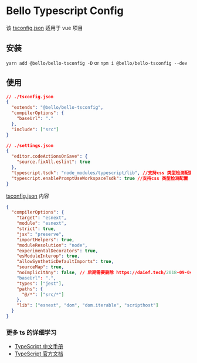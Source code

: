 # Bello Typescript Config

该 [tsconfig.json](./tsconfig.json) 适用于 vue 项目

## 安装

`yarn add @bello/bello-tsconfig -D` or `npm i @bello/bello-tsconfig --dev`

## 使用

```json
// ./tsconfig.json
{
  "extends": "@bello/bello-tsconfig",
  "compilerOptions": {
    "baseUrl": "."
  },
  "include": ["src"]
}
```

```json
// ./settings.json
{
  "editor.codeActionsOnSave": {
    "source.fixAll.eslint": true
  },
  "typescript.tsdk": "node_modules/typescript/lib", //支持css 类型检测配置
  "typescript.enablePromptUseWorkspaceTsdk": true //支持css 类型检测配置
}
```

[tsconfig.json](./tsconfig.json) 内容

```json
{
  "compilerOptions": {
    "target": "esnext",
    "module": "esnext",
    "strict": true,
    "jsx": "preserve",
    "importHelpers": true,
    "moduleResolution": "node",
    "experimentalDecorators": true,
    "esModuleInterop": true,
    "allowSyntheticDefaultImports": true,
    "sourceMap": true,
    "noImplicitAny": false, // 后期需要删除 https://daief.tech/2018-09-04/declaration-files-of-typescript.html
    "baseUrl": ".",
    "types": ["jest"],
    "paths": {
      "@/*": ["src/*"]
    },
    "lib": ["esnext", "dom", "dom.iterable", "scripthost"]
  }
}
```

### 更多 ts 的详细学习

- [TypeScript 中文手册](https://typescript.bootcss.com/tsconfig-json.html)
- [TypeScript 官方文档](https://www.typescriptlang.org/docs/)
